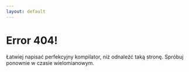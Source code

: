 ```yaml
---
layout: default
---
```


Error 404!
===

Łatwiej napisać perfekcyjny kompilator, niż odnaleźć taką stronę. Spróbuj ponownie w czasie wielomianowym.
